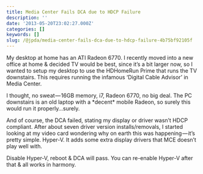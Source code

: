 ```yaml
---
title: Media Center Fails DCA due to HDCP Failure
description: ''
date: '2013-05-20T23:02:27.000Z'
categories: []
keywords: []
slug: /@jpda/media-center-fails-dca-due-to-hdcp-failure-4b75bf92105f
---
```


My desktop at home has an ATI Radeon 6770. I recently moved into a new office at home & decided TV would be best, since it’s a bit larger now, so I wanted to setup my desktop to use the HDHomeRun Prime that runs the TV downstairs. This requires running the infamous ‘Digital Cable Advisor’ in Media Center.

I thought, no sweat — 16GB memory, i7, Radeon 6770, no big deal. The PC downstairs is an old laptop with a \*decent\* mobile Radeon, so surely this would run it properly…surely.

And of course, the DCA failed, stating my display or driver wasn’t HDCP compliant. After about seven driver version installs/removals, I started looking at my video card wondering why on earth this was happening — it’s pretty simple. Hyper-V. It adds some extra display drivers that MCE doesn’t play well with.

Disable Hyper-V, reboot & DCA will pass. You can re-enable Hyper-V after that & all works in harmony.